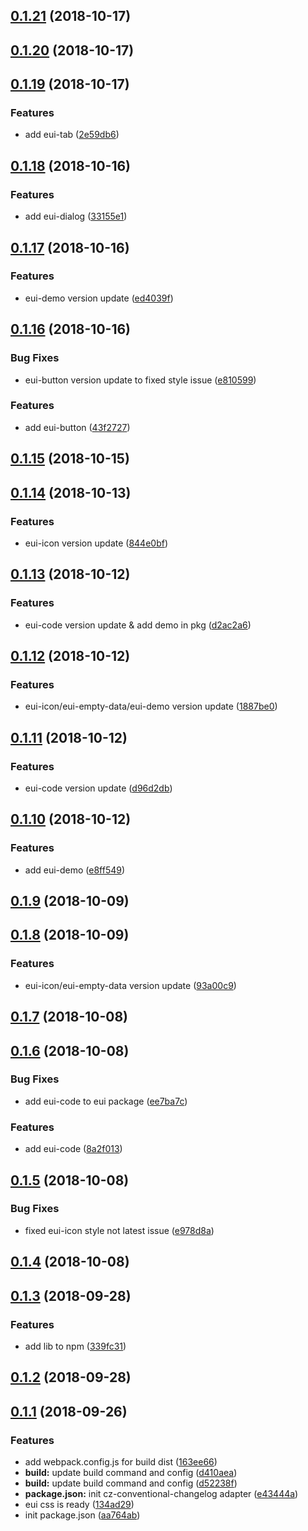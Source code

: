 <a name="0.1.21"></a>
## [0.1.21](https://github.com/MST-EUI/eui/compare/v0.1.20...v0.1.21) (2018-10-17)



<a name="0.1.20"></a>
## [0.1.20](https://github.com/MST-EUI/eui/compare/v0.1.19...v0.1.20) (2018-10-17)



<a name="0.1.19"></a>
## [0.1.19](https://github.com/MST-EUI/eui/compare/v0.1.18...v0.1.19) (2018-10-17)


### Features

* add eui-tab ([2e59db6](https://github.com/MST-EUI/eui/commit/2e59db6))



<a name="0.1.18"></a>
## [0.1.18](https://github.com/MST-EUI/eui/compare/v0.1.17...v0.1.18) (2018-10-16)


### Features

* add eui-dialog ([33155e1](https://github.com/MST-EUI/eui/commit/33155e1))



<a name="0.1.17"></a>
## [0.1.17](https://github.com/MST-EUI/eui/compare/v0.1.16...v0.1.17) (2018-10-16)


### Features

* eui-demo version update ([ed4039f](https://github.com/MST-EUI/eui/commit/ed4039f))



<a name="0.1.16"></a>
## [0.1.16](https://github.com/MST-EUI/eui/compare/v0.1.15...v0.1.16) (2018-10-16)


### Bug Fixes

* eui-button version update to fixed style issue ([e810599](https://github.com/MST-EUI/eui/commit/e810599))


### Features

* add eui-button ([43f2727](https://github.com/MST-EUI/eui/commit/43f2727))



<a name="0.1.15"></a>
## [0.1.15](https://github.com/MST-EUI/eui/compare/v0.1.14...v0.1.15) (2018-10-15)



<a name="0.1.14"></a>
## [0.1.14](https://github.com/MST-EUI/eui/compare/v0.1.13...v0.1.14) (2018-10-13)


### Features

* eui-icon version update ([844e0bf](https://github.com/MST-EUI/eui/commit/844e0bf))



<a name="0.1.13"></a>
## [0.1.13](https://github.com/MST-EUI/eui/compare/v0.1.12...v0.1.13) (2018-10-12)


### Features

* eui-code version update & add demo in pkg ([d2ac2a6](https://github.com/MST-EUI/eui/commit/d2ac2a6))



<a name="0.1.12"></a>
## [0.1.12](https://github.com/MST-EUI/eui/compare/v0.1.11...v0.1.12) (2018-10-12)


### Features

* eui-icon/eui-empty-data/eui-demo version update ([1887be0](https://github.com/MST-EUI/eui/commit/1887be0))



<a name="0.1.11"></a>
## [0.1.11](https://github.com/MST-EUI/eui/compare/v0.1.10...v0.1.11) (2018-10-12)


### Features

* eui-code version update ([d96d2db](https://github.com/MST-EUI/eui/commit/d96d2db))



<a name="0.1.10"></a>
## [0.1.10](https://github.com/MST-EUI/eui/compare/v0.1.9...v0.1.10) (2018-10-12)


### Features

* add eui-demo ([e8ff549](https://github.com/MST-EUI/eui/commit/e8ff549))



<a name="0.1.9"></a>
## [0.1.9](https://github.com/MST-EUI/eui/compare/v0.1.8...v0.1.9) (2018-10-09)



<a name="0.1.8"></a>
## [0.1.8](https://github.com/MST-EUI/eui/compare/v0.1.7...v0.1.8) (2018-10-09)


### Features

* eui-icon/eui-empty-data version update ([93a00c9](https://github.com/MST-EUI/eui/commit/93a00c9))



<a name="0.1.7"></a>
## [0.1.7](https://github.com/MST-EUI/eui/compare/v0.1.6...v0.1.7) (2018-10-08)



<a name="0.1.6"></a>
## [0.1.6](https://github.com/MST-EUI/eui/compare/v0.1.5...v0.1.6) (2018-10-08)


### Bug Fixes

* add eui-code to eui package ([ee7ba7c](https://github.com/MST-EUI/eui/commit/ee7ba7c))


### Features

* add eui-code ([8a2f013](https://github.com/MST-EUI/eui/commit/8a2f013))



<a name="0.1.5"></a>
## [0.1.5](https://github.com/MST-EUI/eui/compare/v0.1.4...v0.1.5) (2018-10-08)


### Bug Fixes

* fixed eui-icon style not latest issue ([e978d8a](https://github.com/MST-EUI/eui/commit/e978d8a))



<a name="0.1.4"></a>
## [0.1.4](https://github.com/MST-EUI/eui/compare/v0.1.3...v0.1.4) (2018-10-08)



<a name="0.1.3"></a>
## [0.1.3](https://github.com/MST-EUI/eui/compare/v0.1.2...v0.1.3) (2018-09-28)


### Features

* add lib to npm ([339fc31](https://github.com/MST-EUI/eui/commit/339fc31))



<a name="0.1.2"></a>
## [0.1.2](https://github.com/MST-EUI/eui/compare/v0.1.1...v0.1.2) (2018-09-28)



<a name="0.1.1"></a>
## [0.1.1](https://github.com/MST-EUI/eui/compare/v0.1.0...v0.1.1) (2018-09-26)


### Features

* add webpack.config.js for build dist ([163ee66](https://github.com/MST-EUI/eui/commit/163ee66))
* **build:** update build command and config ([d410aea](https://github.com/MST-EUI/eui/commit/d410aea))
* **build:** update build command and config ([d52238f](https://github.com/MST-EUI/eui/commit/d52238f))
* **package.json:** init cz-conventional-changelog adapter ([e43444a](https://github.com/MST-EUI/eui/commit/e43444a))
* eui css is ready ([134ad29](https://github.com/MST-EUI/eui/commit/134ad29))
* init package.json ([aa764ab](https://github.com/MST-EUI/eui/commit/aa764ab))



